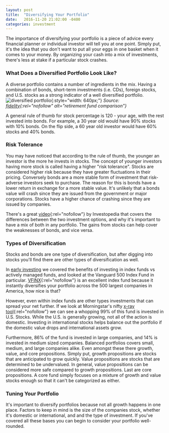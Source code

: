 ```yaml
---
layout: post
title:  "Diversifying Your Portfolio"
date:   2016-11-20 21:02:00 -0400
categories: investment
---
```

The importance of diversifying your portfolio is a piece of advice every financial planner or individual investor will tell you at one point. Simply put, it's the idea that you don't want to put all your eggs in one basket when it comes to your money. By organizing your cash into a mix of investments, there's less at stake if a particular stock crashes.

### What Does a Diversified Portfolio Look Like?
A diverse portfolio contains a number of ingredients in the mix. Having a combination of bonds, short-term investments (i.e. CDs), foreign stocks, and U.S. stocks as a strong indicator of a well diversified portfolio.
![diversified portfolio](/assets/blog/portfolio_balances.png){:style="width: 640px;"}
*Source: [fidelity](https://www.fidelity.com/viewpoints/guide-to-diversification){:rel="nofollow" alt="retirement fund comparison"}*

A general rule of thumb for stock percentage is 120 - your age, with the rest invested into bonds. For example, a 30 year old would have 90% stocks with 10% bonds. On the flip side, a 60 year old investor would have 60% stocks and 40% bonds.

### Risk Tolerance
You may have noticed that according to the rule of thumb, the younger an investor is the more he invests in stocks. The concept of younger investors having more stock is called having a higher "risk tolerance". Stocks are considered higher risk because they have greater fluctuations in their pricing. Conversely bonds are a more stable form of investment that risk-adverse investors seek to purchase. The reason for this is bonds have a lower return in exchange for a more stable value. It's unlikely that a bonds value will crash since they are issued from the government or major corporations. Stocks have a higher chance of crashing since they are issued by companies.

There's a great [video](http://www.investopedia.com/video/play/stocks-versus-bonds/){:rel="nofollow"} by Investopedia that covers the differences between the two investment options, and why it's important to have a mix of both in any portfolio. The gains from stocks can help cover the weaknesses of bonds, and vice versa.

### Types of Diversification
Stocks and bonds are one type of diversification, but after digging into stocks you'll find there are other types of diversification as well.

In [early investing][early-investing] we covered the benefits of investing in index funds vs actively managed funds, and looked at the Vanguard 500 Index Fund in particular. [VFINX](http://performance.morningstar.com/fund/performance-return.action?t=VFINX){:rel="nofollow"} is an excellent index fund because it instantly diversifies your portfolio across the 500 largest companies in America, how nice is that?

However, even within index funds are other types investments that can spread your net further. If we look at Morningstar's nifty [x-ray tool](http://portfolio.morningstar.com/Rtport/Free/InstantXRayDEntry.aspx?ChangeMode=P&entrynum=10&productcode=){:rel="nofollow"} we can see a whopping 99% of this fund is invested in U.S. Stocks. While the U.S. is generally growing, not all of the action is domestic. Investing in international stocks helps balance out the portfolio if the domestic value drops and international assets grow.

Furthermore, 86% of the fund is invested in large companies, and 14% is invested in medium sized companies. Balanced portfolios covers small, medium, and large companies alike. Even amongst these there growth, value, and core propositions. Simply put, growth propositions are stocks that are anticipated to grow quickly. Value propositions are stocks that are determined to be undervalued. In general, value propositions can be considered more safe compared to growth propositions. Last are core propositions. A core fund simply focuses on a mixture of growth and value stocks enough so that it can't be categorized as either.

### Tuning Your Portfolio
It's important to diversify portfolios because not all growth happens in one place. Factors to keep in mind is the size of the companies stock, whether it's domestic or international, and and the type of investment. If you've covered all these bases you can begin to consider your portfolio well-rounded.

[early-investing]: http://smartermillennial.com/investment/2016/11/01/early-investing/
